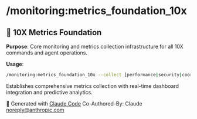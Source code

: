 # /monitoring:metrics_foundation_10x

## 🎯 **10X Metrics Foundation**

**Purpose**: Core monitoring and metrics collection infrastructure for all 10X commands and agent operations.

**Usage**:
```bash
/monitoring:metrics_foundation_10x --collect [performance|security|coordination] --dashboard [setup|update|optimize]
```

Establishes comprehensive metrics collection with real-time dashboard integration and predictive analytics.

🤖 Generated with [Claude Code](https://claude.ai/code)
Co-Authored-By: Claude <noreply@anthropic.com>
